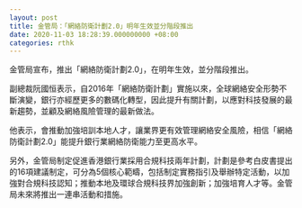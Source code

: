 ```yaml
---
layout: post
title: 金管局：「網絡防衛計劃2.0」明年生效並分階段推出
date: 2020-11-03 18:28:39.000000000 +08:00
categories: rthk
---
```


金管局宣布，推出「網絡防衛計劃2.0」，在明年生效，並分階段推出。

副總裁阮國恒表示，自2016年「網絡防衛計劃」實施以來，全球網絡安全形勢不斷演變，銀行亦經歷更多的數碼化轉型，因此提升有關計劃，以應對科技發展的最新趨勢，並顧及網絡風險管理的最新做法。

他表示，會推動加強培訓本地人才，讓業界更有效管理網絡安全風險，相信「網絡防衛計劃2.0」能提升銀行業網絡防衛能力至更高水平。

另外，金管局制定促進香港銀行業採用合規科技兩年計劃，計劃是參考白皮書提出的16項建議制定，可分為5個核心範疇，包括制定實務指引及舉辦特定活動，以加強對合規科技認知；推動本地及環球合規科技界加強創新；加強培育人才等。金管局未來將推出一連串活動和措施。

